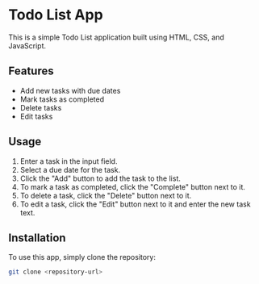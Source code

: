 # Todo List App

This is a simple Todo List application built using HTML, CSS, and JavaScript.

## Features

- Add new tasks with due dates
- Mark tasks as completed
- Delete tasks
- Edit tasks

## Usage

1. Enter a task in the input field.
2. Select a due date for the task.
3. Click the "Add" button to add the task to the list.
4. To mark a task as completed, click the "Complete" button next to it.
5. To delete a task, click the "Delete" button next to it.
6. To edit a task, click the "Edit" button next to it and enter the new task text.

## Installation

To use this app, simply clone the repository:

```bash
git clone <repository-url>

